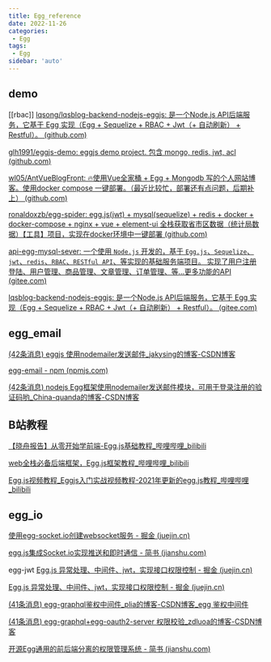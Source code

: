 ```yaml
---
title: Egg_reference
date: 2022-11-26
categories:
 - Egg
tags:
 - Egg
sidebar: 'auto'
---
```


## demo
[[rbac]]
[lqsong/lqsblog-backend-nodejs-eggjs: 是一个Node.js API后端服务，它基于 Egg 实现（Egg + Sequelize + RBAC + Jwt（+ 自动刷新） + Restful）。 (github.com)](https://github.com/lqsong/lqsblog-backend-nodejs-eggjs)

[glh1991/eggjs-demo: eggjs demo project. 包含 mongo, redis, jwt, acl (github.com)](https://github.com/glh1991/eggjs-demo)

[wl05/AntVueBlogFront: 🔥使用Vue全家桶 + Egg + Mongodb 写的个人网站博客。使用docker compose 一键部署。（最近比较忙，部署还有点问题，后期补上） (github.com)](https://github.com/wl05/AntVueBlogFront)

[ronaldoxzb/egg-spider: egg.js(jwt) + mysql(sequelize) + redis + docker + docker-compose + nginx + vue + element-ui 全栈获取省市区数据（统计局数据）【工具】项目，实现在docker环境中一键部署 (github.com)](https://github.com/ronaldoxzb/egg-spider)

[api-egg-mysql-sever: 一个使用 `Node.js` 开发的，基于 `Egg.js`、`Sequelize`、`jwt`、`redis`、`RBAC`、`RESTful API`、等实现的基础服务端项目。 实现了用户注册登陆、用户管理、商品管理、文章管理、订单管理、等...更多功能的API (gitee.com)](https://gitee.com/china-quanda/api-egg-mysql-sever?_from=gitee_search)


[lqsblog-backend-nodejs-eggjs: 是一个Node.js API后端服务，它基于 Egg 实现（Egg + Sequelize + RBAC + Jwt（+ 自动刷新） + Restful）。 (gitee.com)](https://gitee.com/lqsong/lqsblog-backend-nodejs-eggjs?_from=gitee_search)


## egg_email
[(42条消息) eggjs 使用nodemailer发送邮件_jakysing的博客-CSDN博客](https://blog.csdn.net/yueyezhongpaihuai/article/details/86626875)

[egg-email - npm (npmjs.com)](https://www.npmjs.com/package/egg-email)

[(42条消息) nodejs Egg框架使用nodemailer发送邮件模块，可用于登录注册的验证码哟_China-quanda的博客-CSDN博客](https://blog.csdn.net/weixin_44248187/article/details/124015512)

## B站教程

[【晓舟报告】从零开始学前端-Egg.js基础教程_哔哩哔哩_bilibili](https://www.bilibili.com/video/BV1cy4y1H7iX?p=5)


[web全栈必备后端框架，Egg.js框架教程_哔哩哔哩_bilibili](https://www.bilibili.com/video/BV1EV411m7wu?from=search&seid=7008904251989820753&spm_id_from=333.337.0.0)


[Egg.js视频教程_Eggjs入门实战视频教程-2021年更新的egg.js教程_哔哩哔哩_bilibili](https://www.bilibili.com/video/BV1Ct411e7zG?p=5)

## egg_io

[使用egg-socket.io创建websocket服务 - 掘金 (juejin.cn)](https://juejin.cn/post/7019966367709265928)

[egg.js集成Socket.io实现推送和即时通信 - 简书 (jianshu.com)](https://www.jianshu.com/p/9f79fd9c81f6)


egg-jwt
[Egg.js 异常处理、中间件、jwt，实现接口权限控制 - 掘金 (juejin.cn)](https://juejin.cn/post/6993559990610952199)

[Egg.js 异常处理、中间件、jwt，实现接口权限控制 - 掘金 (juejin.cn)](https://juejin.cn/post/6993559990610952199#heading-5)


[(41条消息) egg-graphql鉴权中间件_plia的博客-CSDN博客_egg 鉴权中间件](https://blog.csdn.net/ligaoming_123/article/details/108866719)


[(41条消息) egg-graphql+egg-oauth2-server 权限校验_zdluoa的博客-CSDN博客](https://blog.csdn.net/zdluoa/article/details/81191081?spm=1001.2101.3001.6650.11&utm_medium=distribute.pc_relevant.none-task-blog-2%7Edefault%7EBlogCommendFromBaidu%7ERate-11-81191081-blog-108866719.pc_relevant_multi_platform_whitelistv5&depth_1-utm_source=distribute.pc_relevant.none-task-blog-2%7Edefault%7EBlogCommendFromBaidu%7ERate-11-81191081-blog-108866719.pc_relevant_multi_platform_whitelistv5&utm_relevant_index=17)



[开源Egg通用的前后端分离的权限管理系统 - 简书 (jianshu.com)](https://www.jianshu.com/p/68f7f26e4ce1)
